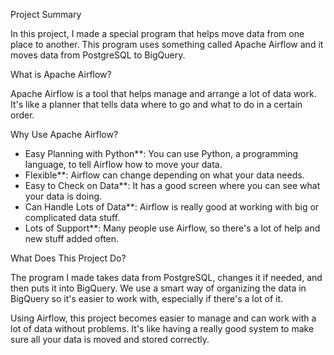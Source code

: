 
 Project Summary

In this project, I made a special program that helps move data from one place to another. This program uses something called Apache Airflow and it moves data from PostgreSQL to BigQuery.

 What is Apache Airflow?

Apache Airflow is a tool that helps manage and arrange a lot of data work. It's like a planner that tells data where to go and what to do in a certain order.

 Why Use Apache Airflow?

- Easy Planning with Python**: You can use Python, a programming language, to tell Airflow how to move your data.
- Flexible**: Airflow can change depending on what your data needs.
- Easy to Check on Data**: It has a good screen where you can see what your data is doing.
- Can Handle Lots of Data**: Airflow is really good at working with big or complicated data stuff.
- Lots of Support**: Many people use Airflow, so there's a lot of help and new stuff added often.

 What Does This Project Do?

The program I made takes data from PostgreSQL, changes it if needed, and then puts it into BigQuery. We use a smart way of organizing the data in BigQuery so it's easier to work with, especially if there's a lot of it. 

Using Airflow, this project becomes easier to manage and can work with a lot of data without problems. It's like having a really good system to make sure all your data is moved and stored correctly.
